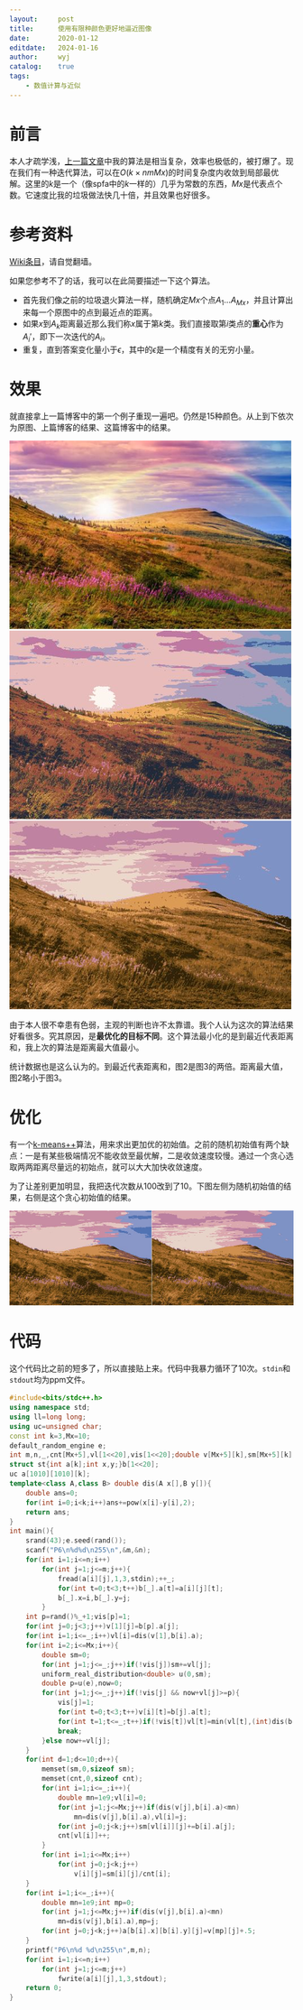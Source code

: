 ```yaml
---
layout:		post
title:		使用有限种颜色更好地逼近图像
date:		2020-01-12
editdate:	2024-01-16
author:		wyj
catalog:	true
tags:
    - 数值计算与近似
---
```


# 前言

本人才疏学浅，[上一篇文章](/2020/01/08/%E7%94%A8%E6%9C%89%E9%99%90%E7%A7%8D%E9%A2%9C%E8%89%B2%E9%80%BC%E8%BF%91%E5%8E%9F%E5%9B%BE/)中我的算法是相当复杂，效率也极低的，被打爆了。现在我们有一种迭代算法，可以在$O(k\times nmMx)$的时间复杂度内收敛到局部最优解。这里的$k$是一个（像spfa中的$k$一样的）几乎为常数的东西，$Mx$是代表点个数。它速度比我的垃圾做法快几十倍，并且效果也好很多。

# 参考资料

[Wiki条目](https://zh.wikipedia.org/wiki/%E8%81%9A%E7%B1%BB%E5%88%86%E6%9E%90)，请自觉翻墙。

如果您参考不了的话，我可以在此简要描述一下这个算法。

- 首先我们像之前的垃圾退火算法一样，随机确定$Mx$个点$A_1\dots A_{Mx}$，并且计算出来每一个原图中的点到最近点的距离。
- 如果$x$到$A_k$距离最近那么我们称$x$属于第$k$类。我们直接取第$i$类点的**重心**作为$A_i'$，即下一次迭代的$A_i$。
- 重复，直到答案变化量小于$\epsilon$，其中的$\epsilon$是一个精度有关的无穷小量。

# 效果

就直接拿上一篇博客中的第一个例子重现一遍吧。仍然是$15$种颜色。从上到下依次为原图、上篇博客的结果、这篇博客中的结果。

![](/img/20200112/1.jpg)
![](/img/20200112/2.jpg)
![](/img/20200112/3.jpg)

由于本人很不幸患有色弱，主观的判断也许不太靠谱。我个人认为这次的算法结果好看很多。究其原因，是**最优化的目标不同**。这个算法最小化的是到最近代表距离和，我上次的算法是距离最大值最小。

统计数据也是这么认为的。到最近代表距离和，图2是图3的两倍。距离最大值，图2略小于图3。

# 优化

有一个[k-means++](https://en.wikipedia.org/wiki/K-means%2B%2B)算法，用来求出更加优的初始值。之前的随机初始值有两个缺点：一是有某些极端情况不能收敛至最优解，二是收敛速度较慢。通过一个贪心选取两两距离尽量远的初始点，就可以大大加快收敛速度。

为了让差别更加明显，我把迭代次数从$100$改到了$10$。下图左侧为随机初始值的结果，右侧是这个贪心初始值的结果。

![](/img/20200113/1.jpg)

# 代码

这个代码比之前的短多了，所以直接贴上来。代码中我暴力循环了$10$次。`stdin`和`stdout`均为ppm文件。

```cpp
#include<bits/stdc++.h>
using namespace std;
using ll=long long;
using uc=unsigned char;
const int k=3,Mx=10;
default_random_engine e;
int m,n,_,cnt[Mx+5],vl[1<<20],vis[1<<20];double v[Mx+5][k],sm[Mx+5][k];
struct st{int a[k];int x,y;}b[1<<20];
uc a[1010][1010][k];
template<class A,class B> double dis(A x[],B y[]){
	double ans=0;
	for(int i=0;i<k;i++)ans+=pow(x[i]-y[i],2);
	return ans;
}
int main(){
	srand(43);e.seed(rand());
	scanf("P6\n%d%d\n255\n",&m,&n);
	for(int i=1;i<=n;i++)
		for(int j=1;j<=m;j++){
			fread(a[i][j],1,3,stdin);++_;
			for(int t=0;t<3;t++)b[_].a[t]=a[i][j][t];
			b[_].x=i,b[_].y=j;
		}
	int p=rand()%_+1;vis[p]=1;
	for(int j=0;j<3;j++)v[1][j]=b[p].a[j];
	for(int i=1;i<=_;i++)vl[i]=dis(v[1],b[i].a);
	for(int i=2;i<=Mx;i++){
		double sm=0;
		for(int j=1;j<=_;j++)if(!vis[j])sm+=vl[j];
		uniform_real_distribution<double> u(0,sm);
		double p=u(e),now=0;
		for(int j=1;j<=_;j++)if(!vis[j] && now+vl[j]>=p){
			vis[j]=1;
			for(int t=0;t<3;t++)v[i][t]=b[j].a[t];
			for(int t=1;t<=_;t++)if(!vis[t])vl[t]=min(vl[t],(int)dis(b[t].a,v[i]));
			break;
		}else now+=vl[j];
	}
	for(int d=1;d<=10;d++){
		memset(sm,0,sizeof sm);
		memset(cnt,0,sizeof cnt);
		for(int i=1;i<=_;i++){
			double mn=1e9;vl[i]=0;
			for(int j=1;j<=Mx;j++)if(dis(v[j],b[i].a)<mn)
				mn=dis(v[j],b[i].a),vl[i]=j;
			for(int j=0;j<k;j++)sm[vl[i]][j]+=b[i].a[j];
			cnt[vl[i]]++;
		}
		for(int i=1;i<=Mx;i++)
			for(int j=0;j<k;j++)
				v[i][j]=sm[i][j]/cnt[i];
	}
	for(int i=1;i<=_;i++){
		double mn=1e9;int mp=0;
		for(int j=1;j<=Mx;j++)if(dis(v[j],b[i].a)<mn)
			mn=dis(v[j],b[i].a),mp=j;
		for(int j=0;j<k;j++)a[b[i].x][b[i].y][j]=v[mp][j]+.5;
	}
	printf("P6\n%d %d\n255\n",m,n);
	for(int i=1;i<=n;i++)
		for(int j=1;j<=m;j++)
			fwrite(a[i][j],1,3,stdout);
	return 0;
}
```

